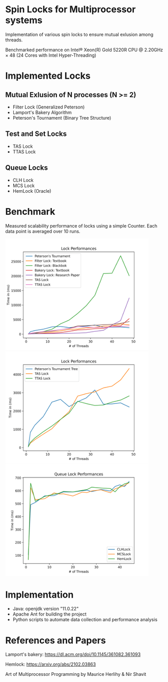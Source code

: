 # Spin Locks for Multiprocessor systems
Implementation of various spin locks to ensure mutual exlusion among threads.

Benchmarked performance on Intel® Xeon(R) Gold 5220R CPU @ 2.20GHz × 48 (24 Cores with Intel Hyper-Threading)


# Implemented Locks
## Mutual Exlusion of N processes (N >= 2)
- Filter Lock (Generalized Peterson)
- Lamport's Bakery Algorithm
- Peterson's Tournament (Binary Tree Structure)
## Test and Set Locks
- TAS Lock
- TTAS Lock
## Queue Locks
- CLH Lock
- MCS Lock
- HemLock (Oracle)

# Benchmark
Measured scalability performance of locks using a simple Counter.
Each data point is averaged over 10 runs. 

<img src="plots/plot/plot-1.png" height ="350" width="450"/>

<img src="plots/Tournament--and--TAS/Tournament--and--TAS-1.png" height ="350" width="450"/>

<img src="plots/queue-locks/queue-locks-1.png" height ="350" width="450"/>


# Implementation
- Java: openjdk version "11.0.22"
- Apache Ant for building the project
- Python scripts to automate data collection and performance analysis

# References and Papers

Lamport's bakery: https://dl.acm.org/doi/10.1145/361082.361093

Hemlock: https://arxiv.org/abs/2102.03863

Art of Multiprocessor Programming by Maurice Herlihy & Nir Shavit